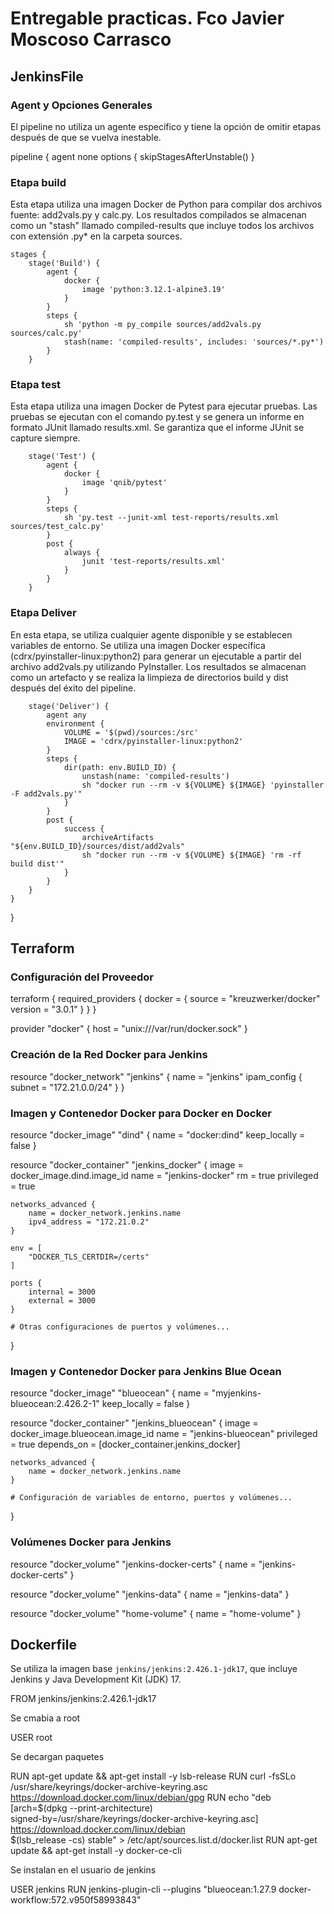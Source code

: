 # Entregable practicas. Fco Javier Moscoso Carrasco

## JenkinsFile

### Agent y Opciones Generales
El pipeline no utiliza un agente específico y tiene la opción de omitir etapas después de que se vuelva inestable.

pipeline {
    agent none 
    options {
        skipStagesAfterUnstable()
    }


### Etapa build
Esta etapa utiliza una imagen Docker de Python para compilar dos archivos fuente: add2vals.py y calc.py. Los resultados compilados se almacenan como un "stash" llamado compiled-results que incluye todos los archivos con extensión .py* en la carpeta sources.

    stages {
        stage('Build') { 
            agent {
                docker {
                    image 'python:3.12.1-alpine3.19' 
                }
            }
            steps {
                sh 'python -m py_compile sources/add2vals.py sources/calc.py' 
                stash(name: 'compiled-results', includes: 'sources/*.py*') 
            }
        }

### Etapa test
Esta etapa utiliza una imagen Docker de Pytest para ejecutar pruebas. Las pruebas se ejecutan con el comando py.test y se genera un informe en formato JUnit llamado results.xml. Se garantiza que el informe JUnit se capture siempre.

        stage('Test') {
            agent {
                docker {
                    image 'qnib/pytest'
                }
            }
            steps {
                sh 'py.test --junit-xml test-reports/results.xml sources/test_calc.py'
            }
            post {
                always {
                    junit 'test-reports/results.xml'
                }
            }
        }

### Etapa Deliver
En esta etapa, se utiliza cualquier agente disponible y se establecen variables de entorno. Se utiliza una imagen Docker específica (cdrx/pyinstaller-linux:python2) para generar un ejecutable a partir del archivo add2vals.py utilizando PyInstaller. Los resultados se almacenan como un artefacto y se realiza la limpieza de directorios build y dist después del éxito del pipeline.

        stage('Deliver') {
            agent any
            environment {
                VOLUME = '$(pwd)/sources:/src'
                IMAGE = 'cdrx/pyinstaller-linux:python2'
            }
            steps {
                dir(path: env.BUILD_ID) {
                    unstash(name: 'compiled-results')
                    sh "docker run --rm -v ${VOLUME} ${IMAGE} 'pyinstaller -F add2vals.py'"
                }
            }
            post {
                success {
                    archiveArtifacts "${env.BUILD_ID}/sources/dist/add2vals"
                    sh "docker run --rm -v ${VOLUME} ${IMAGE} 'rm -rf build dist'"
                }
            }
        }
    }
}

## Terraform

### Configuración del Proveedor
terraform {
    required_providers {
        docker = {
            source = "kreuzwerker/docker"
            version = "3.0.1"
        }
    }
}

provider "docker" {
    host = "unix:///var/run/docker.sock"
}

### Creación de la Red Docker para Jenkins
resource "docker_network" "jenkins" {
    name = "jenkins"
    ipam_config {
        subnet = "172.21.0.0/24"
    }
}

### Imagen y Contenedor Docker para Docker en Docker
resource "docker_image" "dind" {
    name = "docker:dind"
    keep_locally = false
}

resource "docker_container" "jenkins_docker" {
    image = docker_image.dind.image_id
    name = "jenkins-docker"
    rm = true
    privileged = true
    
    networks_advanced {
        name = docker_network.jenkins.name
        ipv4_address = "172.21.0.2"
    }

    env = [
        "DOCKER_TLS_CERTDIR=/certs"
    ]

    ports {
        internal = 3000
        external = 3000
    }

    # Otras configuraciones de puertos y volúmenes...
}

### Imagen y Contenedor Docker para Jenkins Blue Ocean
resource "docker_image" "blueocean" {
    name = "myjenkins-blueocean:2.426.2-1"
    keep_locally = false
}

resource "docker_container" "jenkins_blueocean" {
    image = docker_image.blueocean.image_id
    name = "jenkins-blueocean"
    privileged = true
    depends_on = [docker_container.jenkins_docker]

    networks_advanced {
        name = docker_network.jenkins.name
    }

    # Configuración de variables de entorno, puertos y volúmenes...
}

### Volúmenes Docker para Jenkins
resource "docker_volume" "jenkins-docker-certs" {
    name = "jenkins-docker-certs"
}

resource "docker_volume" "jenkins-data" {
    name = "jenkins-data"
}

resource "docker_volume" "home-volume" {
    name = "home-volume"
}

## Dockerfile

Se utiliza la imagen base `jenkins/jenkins:2.426.1-jdk17`, que incluye Jenkins y Java Development Kit (JDK) 17.

FROM jenkins/jenkins:2.426.1-jdk17

Se cmabia a root

USER root

Se decargan paquetes

RUN apt-get update && apt-get install -y lsb-release
RUN curl -fsSLo /usr/share/keyrings/docker-archive-keyring.asc \
  https://download.docker.com/linux/debian/gpg
RUN echo "deb [arch=$(dpkg --print-architecture) \
  signed-by=/usr/share/keyrings/docker-archive-keyring.asc] \
  https://download.docker.com/linux/debian \
  $(lsb_release -cs) stable" > /etc/apt/sources.list.d/docker.list
RUN apt-get update && apt-get install -y docker-ce-cli

Se instalan en el usuario de jenkins

USER jenkins
RUN jenkins-plugin-cli --plugins "blueocean:1.27.9 docker-workflow:572.v950f58993843"
